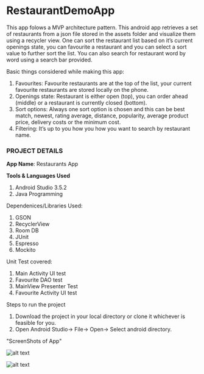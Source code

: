 # RestaurantDemoApp 
This app folows a MVP architecture pattern. This android app retrieves a set of restaurants from a json file stored in the assets folder and visualize them using a recycler view. One can sort the restaurant list based on it’s current openings state, you can favourite a restaurant and you can select a sort value to further sort the list. You can also search for restaurant word by word using a search bar provided.

Basic things considered while making this app:

1. Favourites: Favourite restaurants are at the top of the list, your current favourite restaurants are stored locally on the phone.
2. Openings state: Restaurant is either open (top), you can order ahead (middle) or a restaurant is currently closed (bottom).
3. Sort options: Always one sort option is chosen and this can be best match, newest, rating average, distance, popularity, average product price, delivery costs or the minimum cost.
4. Filtering: It’s up to you how you how you want to search by restaurant name.

### PROJECT DETAILS
**App Name**: Restaurants App

**Tools & Languages Used**
1. Android Studio 3.5.2
2. Java Programming

Dependenices/Libraries Used:
1. GSON
2. RecyclerView
3. Room DB
4. JUnit
5. Espresso
6. Mockito

Unit Test covered:
1. Main Activity UI test
2. Favourite DAO test
3. MainView Presenter Test
4. Favourite Activity UI test


Steps to run the project
1. Download the project in your local directory or clone it whichever is feasible for you.
2. Open Android Studio-> File-> Open-> Select android directory.


"ScreenShots of App"

![alt text](https://github.com/yogeshMarutiPatil/RestaurantDemoApp/edit/master/RestaurantApp.jpg)

![alt text](https://github.com/yogeshMarutiPatil/RestaurantDemoApp/edit/master/RestaurantApp1.jpg)





